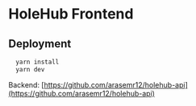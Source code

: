 # HoleHub Frontend

## Deployment

```bash
  yarn install
  yarn dev
```

Backend: [https://github.com/arasemr12/holehub-api](https://github.com/arasemr12/holehub-api)
